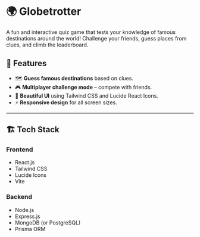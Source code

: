 # 🌍 Globetrotter

A fun and interactive quiz game that tests your knowledge of famous destinations around the world! Challenge your friends, guess places from clues, and climb the leaderboard.

## 🚀 Features

- 🗺️ **Guess famous destinations** based on clues.
- 🎮 **Multiplayer challenge mode** – compete with friends.
- 🎨 **Beautiful UI** using Tailwind CSS and Lucide React Icons.
- ⚡ **Responsive design** for all screen sizes.

---

## 🏗️ Tech Stack

### **Frontend**

- React.js
- Tailwind CSS
- Lucide Icons
- Vite

### **Backend**

- Node.js
- Express.js
- MongoDB (or PostgreSQL)
- Prisma ORM

